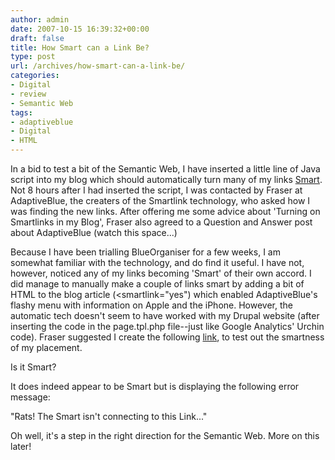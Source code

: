 ```yaml
---
author: admin
date: 2007-10-15 16:39:32+00:00
draft: false
title: How Smart can a Link Be?
type: post
url: /archives/how-smart-can-a-link-be/
categories:
- Digital
- review
- Semantic Web
tags:
- adaptiveblue
- Digital
- HTML
---
```


In a bid to test a bit of the Semantic Web, I have inserted a little line of Java script into my blog which should automatically turn many of my links [Smart](http://zachbeauvais.com/wp-content/uploads/2007/10/?p=674). Not 8 hours after I had inserted the script, I was contacted by Fraser at AdaptiveBlue, the creaters of the Smartlink technology, who asked how I was finding the new links. After offering me some advice about 'Turning on Smartlinks in my Blog', Fraser also agreed to a Question and Answer post about AdaptiveBlue (watch this space...)

Because I have been trialling BlueOrganiser for a few weeks, I am somewhat familiar with the technology, and do find it useful. I have not, however, noticed any of my links becoming 'Smart' of their own accord. I did manage to manually make a couple of links smart by adding a bit of HTML to the blog article (<smartlink="yes") which enabled AdaptiveBlue's flashy menu with information on Apple and the iPhone. However, the automatic tech doesn't seem to have worked with my Drupal website (after inserting the code in the page.tpl.php file--just like Google Analytics' Urchin code). Fraser suggested I create the following [link](http://zachbeauvais.com/wp-content/uploads/2007/10/103-2083853-2928631?ie=UTF8&s=music&qid=1193101114&sr=8-1), to test out the smartness of my placement.

Is it Smart?

It does indeed appear to be Smart but is displaying the following error message:

"Rats! The Smart isn't connecting to this Link..."

Oh well, it's a step in the right direction for the Semantic Web. More on this later!
